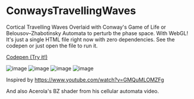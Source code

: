 # ConwaysTravellingWaves
Cortical Travelling Waves Overlaid with Conway's Game of Life or Belousov–Zhabotinsky Automata to perturb the phase space. With WebGL! It's just a single HTML file right now with zero dependencies. See the codepen or just open the file to run it.

[Codepen (Try it!)](https://codepen.io/mootytootyfrooty/pen/LEVZeMw)

![image](https://github.com/user-attachments/assets/61d6bfeb-343a-409e-8ca2-7f78ebc3d213)
![image](https://github.com/user-attachments/assets/f0948133-bd45-4efd-af5c-0e3d73bfe91f)
![image](https://github.com/user-attachments/assets/dea735c1-c909-4f17-9504-5aba5dff3093)
![image](https://github.com/user-attachments/assets/fc0025e2-383d-4ba1-8bb7-03d4297c09fa)

Inspired by https://www.youtube.com/watch?v=GMQuMLOMZFg

And also Acerola's BZ shader from his cellular automata video. 
